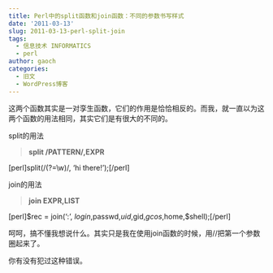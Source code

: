 ```yaml
---
title: Perl中的split函数和join函数：不同的参数书写样式
date: '2011-03-13'
slug: 2011-03-13-perl-split-join
tags:
  - 信息技术 INFORMATICS
  - perl
author: gaoch
categories:
  - 旧文
  - WordPress博客
---
```



这两个函数其实是一对孪生函数，它们的作用是恰恰相反的。而我，就一直以为这两个函数的用法相同，其实它们是有很大的不同的。

split的用法

> **split /PATTERN/,EXPR**

\[perl\]split(/(?=\\w)/, ‘hi there!’);\[/perl\]

join的用法

> **join EXPR,LIST**

\[perl\]$rec = join(‘:’,
$login,$passwd,$uid,$gid,$gcos,$home,$shell);\[/perl\]

呵呵，搞不懂我想说什么。其实只是我在使用join函数的时候，用//把第一个参数圈起来了。

你有没有犯过这种错误。
